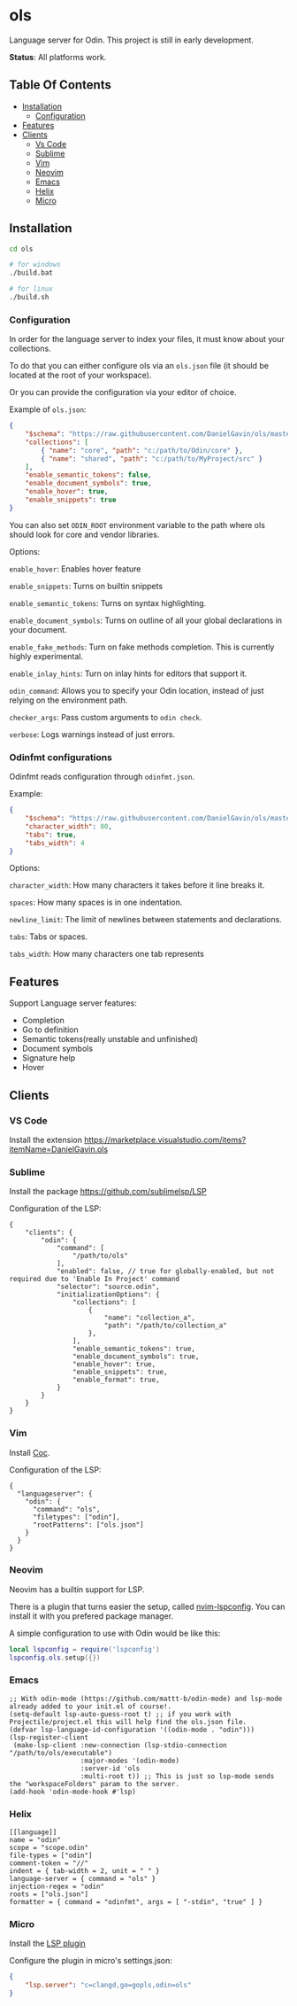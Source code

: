 # ols

Language server for Odin. This project is still in early development.

**Status**: All platforms work.

## Table Of Contents

-   [Installation](#installation)
    -   [Configuration](#Configuration)
-   [Features](#features)
-   [Clients](#clients)
    -   [Vs Code](#vs-code)
    -   [Sublime](#sublime)
    -   [Vim](#vim)
    -   [Neovim](#neovim)
    -   [Emacs](#emacs)
    -   [Helix](#helix)
    -   [Micro](#micro)

## Installation

```bash
cd ols

# for windows
./build.bat

# for linux
./build.sh
```

### Configuration

In order for the language server to index your files, it must know about your collections.

To do that you can either configure ols via an ``ols.json`` file (it should be located at the root of your workspace).

Or you can provide the configuration via your editor of choice.


Example of `ols.json`:

```json
{
	"$schema": "https://raw.githubusercontent.com/DanielGavin/ols/master/misc/ols.schema.json",
	"collections": [
		{ "name": "core", "path": "c:/path/to/Odin/core" },
		{ "name": "shared", "path": "c:/path/to/MyProject/src" }
	],
	"enable_semantic_tokens": false,
	"enable_document_symbols": true,
	"enable_hover": true,
	"enable_snippets": true
}
```

You can also set `ODIN_ROOT` environment variable to the path where ols should look for core and vendor libraries.

Options:

`enable_hover`: Enables hover feature

`enable_snippets`: Turns on builtin snippets

`enable_semantic_tokens`: Turns on syntax highlighting.

`enable_document_symbols`: Turns on outline of all your global declarations in your document.

`enable_fake_methods`: Turn on fake methods completion. This is currently highly experimental.

`enable_inlay_hints`: Turn on inlay hints for editors that support it.

`odin_command`: Allows you to specify your Odin location, instead of just relying on the environment path.

`checker_args`: Pass custom arguments to `odin check`.

`verbose`: Logs warnings instead of just errors.

### Odinfmt configurations

Odinfmt reads configuration through `odinfmt.json`.

Example:

```json
{
	"$schema": "https://raw.githubusercontent.com/DanielGavin/ols/master/misc/odinfmt.schema.json",
	"character_width": 80,
	"tabs": true,
	"tabs_width": 4
}
```

Options:

`character_width`: How many characters it takes before it line breaks it.

`spaces`: How many spaces is in one indentation.

`newline_limit`: The limit of newlines between statements and declarations.

`tabs`: Tabs or spaces.

`tabs_width`: How many characters one tab represents

## Features

Support Language server features:

-   Completion
-   Go to definition
-   Semantic tokens(really unstable and unfinished)
-   Document symbols
-   Signature help
-   Hover

## Clients

### VS Code

Install the extension https://marketplace.visualstudio.com/items?itemName=DanielGavin.ols

### Sublime

Install the package https://github.com/sublimelsp/LSP

Configuration of the LSP:

```
{
    "clients": {
        "odin": {
            "command": [
                "/path/to/ols"
            ],
            "enabled": false, // true for globally-enabled, but not required due to 'Enable In Project' command
            "selector": "source.odin",
            "initializationOptions": {
                "collections": [
                    {
                        "name": "collection_a",
                        "path": "/path/to/collection_a"
                    },
                ],
                "enable_semantic_tokens": true,
                "enable_document_symbols": true,
                "enable_hover": true,
                "enable_snippets": true,
                "enable_format": true,
            }
        }
    }
}
```

### Vim

Install [Coc](https://github.com/neoclide/coc.nvim).

Configuration of the LSP:

```
{
  "languageserver": {
    "odin": {
      "command": "ols",
      "filetypes": ["odin"],
      "rootPatterns": ["ols.json"]
    }
  }
}
```

### Neovim

Neovim has a builtin support for LSP.

There is a plugin that turns easier the setup, called [nvim-lspconfig](https://github.com/neovim/nvim-lspconfig). You can
install it with you prefered package manager.

A simple configuration to use with Odin would be like this:

```lua
local lspconfig = require('lspconfig')
lspconfig.ols.setup({})
```

### Emacs

```
;; With odin-mode (https://github.com/mattt-b/odin-mode) and lsp-mode already added to your init.el of course!.
(setq-default lsp-auto-guess-root t) ;; if you work with Projectile/project.el this will help find the ols.json file.
(defvar lsp-language-id-configuration '((odin-mode . "odin")))
(lsp-register-client
 (make-lsp-client :new-connection (lsp-stdio-connection "/path/to/ols/executable")
                  :major-modes '(odin-mode)
                  :server-id 'ols
                  :multi-root t)) ;; This is just so lsp-mode sends the "workspaceFolders" param to the server.
(add-hook 'odin-mode-hook #'lsp)
```

### Helix

```
[[language]]
name = "odin"
scope = "scope.odin"
file-types = ["odin"]
comment-token = "//"
indent = { tab-width = 2, unit = " " }
language-server = { command = "ols" }
injection-regex = "odin"
roots = ["ols.json"]
formatter = { command = "odinfmt", args = [ "-stdin", "true" ] }
```

### Micro

Install the [LSP plugin](https://github.com/AndCake/micro-plugin-lsp)

Configure the plugin in micro's settings.json:

```json
{
	"lsp.server": "c=clangd,go=gopls,odin=ols"
}
```
